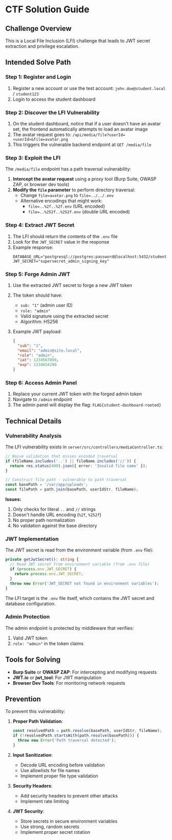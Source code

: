 # CTF Solution Guide

## Challenge Overview

This is a Local File Inclusion (LFI) challenge that leads to JWT secret extraction and privilege escalation.

## Intended Solve Path

### Step 1: Register and Login

1. Register a new account or use the test account: `john.doe@student.local` / `student123`
2. Login to access the student dashboard

### Step 2: Discover the LFI Vulnerability

1. On the student dashboard, notice that if a user doesn't have an avatar set, the frontend automatically attempts to load an avatar image
2. The avatar request goes to: `/api/media/file?userId=<userId>&file=avatar.png`
3. This triggers the vulnerable backend endpoint at `GET /media/file`

### Step 3: Exploit the LFI

The `/media/file` endpoint has a path traversal vulnerability:

1. **Intercept the avatar request** using a proxy tool (Burp Suite, OWASP ZAP, or browser dev tools)
2. **Modify the `file` parameter** to perform directory traversal:
   - Change `file=avatar.png` to `file=../../.env`
   - Alternative encodings that might work:
     - `file=..%2f..%2f.env` (URL encoded)
     - `file=..%252f..%252f.env` (double URL encoded)

### Step 4: Extract JWT Secret

1. The LFI should return the contents of the `.env` file
2. Look for the `JWT_SECRET` value in the response
3. Example response:
   ```
   DATABASE_URL="postgresql://postgres:password@localhost:5432/student_dashboard_ctf"
   JWT_SECRET="supersecret_admin_signing_key"
   ```

### Step 5: Forge Admin JWT

1. Use the extracted JWT secret to forge a new JWT token
2. The token should have:
   - `sub: "1"` (admin user ID)
   - `role: "admin"`
   - Valid signature using the extracted secret
   - Algorithm: HS256

3. Example JWT payload:
   ```json
   {
     "sub": "1",
     "email": "admin@site.local",
     "role": "admin",
     "iat": 1234567890,
     "exp": 1234654290
   }
   ```

### Step 6: Access Admin Panel

1. Replace your current JWT token with the forged admin token
2. Navigate to `/admin` endpoint
3. The admin panel will display the flag: `FLAG{student-dashboard-rooted}`

## Technical Details

### Vulnerability Analysis

The LFI vulnerability exists in `server/src/controllers/mediaController.ts`:

```typescript
// Naive validation that misses encoded traversal
if (fileName.includes('..') || fileName.includes('//')) {
  return res.status(400).json({ error: 'Invalid file name' });
}

// Construct file path - vulnerable to path traversal
const basePath = '/var/app/uploads';
const filePath = path.join(basePath, userIdStr, fileName);
```

**Issues:**
1. Only checks for literal `..` and `//` strings
2. Doesn't handle URL encoding (`%2f`, `%252f`)
3. No proper path normalization
4. No validation against the base directory

### JWT Implementation

The JWT secret is read from the environment variable (from `.env` file):

```typescript
private getJwtSecret(): string {
  // Read JWT secret from environment variable (from .env file)
  if (process.env.JWT_SECRET) {
    return process.env.JWT_SECRET;
  }
  throw new Error('JWT_SECRET not found in environment variables');
}
```

The LFI target is the `.env` file itself, which contains the JWT secret and database configuration.

### Admin Protection

The admin endpoint is protected by middleware that verifies:
1. Valid JWT token
2. `role: "admin"` in the token claims

## Tools for Solving

- **Burp Suite** or **OWASP ZAP**: For intercepting and modifying requests
- **JWT.io** or **jwt_tool**: For JWT manipulation
- **Browser Dev Tools**: For monitoring network requests

## Prevention

To prevent this vulnerability:

1. **Proper Path Validation**:
   ```typescript
   const resolvedPath = path.resolve(basePath, userIdStr, fileName);
   if (!resolvedPath.startsWith(path.resolve(basePath))) {
     throw new Error('Path traversal detected');
   }
   ```

2. **Input Sanitization**:
   - Decode URL encoding before validation
   - Use allowlists for file names
   - Implement proper file type validation

3. **Security Headers**:
   - Add security headers to prevent other attacks
   - Implement rate limiting

4. **JWT Security**:
   - Store secrets in secure environment variables
   - Use strong, random secrets
   - Implement proper secret rotation
